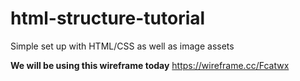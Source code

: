 # html-structure-tutorial

Simple set up with HTML/CSS as well as image assets 

**We will be using this wireframe today** https://wireframe.cc/Fcatwx


